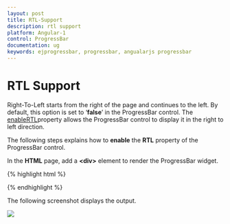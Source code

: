 ```yaml
---
layout: post
title: RTL-Support
description: rtl support
platform: Angular-1
control: ProgressBar
documentation: ug
keywords: ejprogressbar, progressbar, angualarjs progressbar
---
```


# RTL Support

Right-To-Left starts from the right of the page and continues to the left. By default, this option is set to ‘**false**’ in the ProgressBar control. The [enableRTL](https://help.syncfusion.com/api/js/ejprogressbar#members:enablertl)property allows the ProgressBar control to display it in the right to left direction.

The following steps explains how to **enable** the **RTL** property of the ProgressBar control.

In the **HTML** page, add a **&lt;div&gt;** element to render the ProgressBar widget.

{% highlight html %}

<div class="control">
  <div id="progressbar" ej-progressbar e-enablertl="true" e-value="80" e-text="80" e-height="20" e-width="500">
  </div>
</div>

{% endhighlight %}

The following screenshot displays the output.

![](/js/ProgressBar/RTL-Support_images/RTL-Support_img1.png)



















